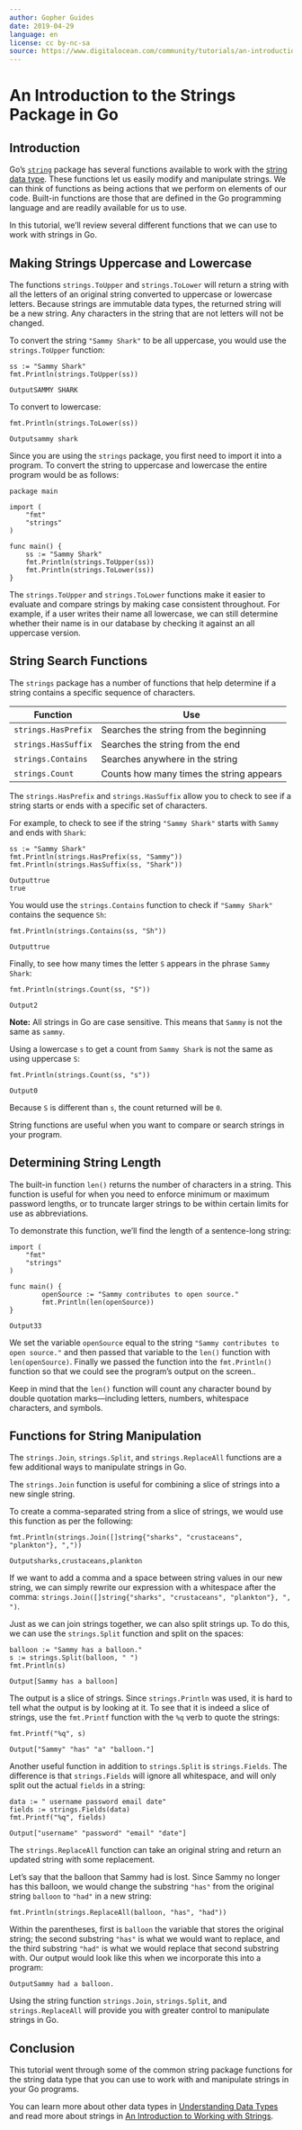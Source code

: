 ```yaml
---
author: Gopher Guides
date: 2019-04-29
language: en
license: cc by-nc-sa
source: https://www.digitalocean.com/community/tutorials/an-introduction-to-the-strings-package-in-go
---
```


# An Introduction to the Strings Package in Go

## Introduction

Go’s [`string`](https://golang.org/pkg/strings/) package has several functions available to work with the [string data type](an-introduction-to-working-with-strings-in-go). These functions let us easily modify and manipulate strings. We can think of functions as being actions that we perform on elements of our code. Built-in functions are those that are defined in the Go programming language and are readily available for us to use.

In this tutorial, we’ll review several different functions that we can use to work with strings in Go.

## Making Strings Uppercase and Lowercase

The functions `strings.ToUpper` and `strings.ToLower` will return a string with all the letters of an original string converted to uppercase or lowercase letters. Because strings are immutable data types, the returned string will be a new string. Any characters in the string that are not letters will not be changed.

To convert the string `"Sammy Shark"` to be all uppercase, you would use the `strings.ToUpper` function:

    ss := "Sammy Shark"
    fmt.Println(strings.ToUpper(ss))

    OutputSAMMY SHARK

To convert to lowercase:

    fmt.Println(strings.ToLower(ss))

    Outputsammy shark

Since you are using the `strings` package, you first need to import it into a program. To convert the string to uppercase and lowercase the entire program would be as follows:

    package main
    
    import (
        "fmt"
        "strings"
    )
    
    func main() {
        ss := "Sammy Shark"
        fmt.Println(strings.ToUpper(ss))
        fmt.Println(strings.ToLower(ss))
    }

The `strings.ToUpper` and `strings.ToLower` functions make it easier to evaluate and compare strings by making case consistent throughout. For example, if a user writes their name all lowercase, we can still determine whether their name is in our database by checking it against an all uppercase version.

## String Search Functions

The `strings` package has a number of functions that help determine if a string contains a specific sequence of characters.

| Function | Use |
| --- | --- |
| `strings.HasPrefix` | Searches the string from the beginning |
| `strings.HasSuffix` | Searches the string from the end |
| `strings.Contains` | Searches anywhere in the string |
| `strings.Count` | Counts how many times the string appears |

The `strings.HasPrefix` and `strings.HasSuffix` allow you to check to see if a string starts or ends with a specific set of characters.

For example, to check to see if the string `"Sammy Shark"` starts with `Sammy` and ends with `Shark`:

    ss := "Sammy Shark"
    fmt.Println(strings.HasPrefix(ss, "Sammy"))
    fmt.Println(strings.HasSuffix(ss, "Shark"))

    Outputtrue
    true

You would use the `strings.Contains` function to check if `"Sammy Shark"` contains the sequence `Sh`:

    fmt.Println(strings.Contains(ss, "Sh"))

    Outputtrue

Finally, to see how many times the letter `S` appears in the phrase `Sammy Shark`:

    fmt.Println(strings.Count(ss, "S"))

    Output2

**Note:** All strings in Go are case sensitive. This means that `Sammy` is not the same as `sammy`.

Using a lowercase `s` to get a count from `Sammy Shark` is not the same as using uppercase `S`:

    fmt.Println(strings.Count(ss, "s"))

    Output0

Because `S` is different than `s`, the count returned will be `0`.

String functions are useful when you want to compare or search strings in your program.

## Determining String Length

The built-in function `len()` returns the number of characters in a string. This function is useful for when you need to enforce minimum or maximum password lengths, or to truncate larger strings to be within certain limits for use as abbreviations.

To demonstrate this function, we’ll find the length of a sentence-long string:

    import (
        "fmt"
        "strings"
    )
    
    func main() {
            openSource := "Sammy contributes to open source."
            fmt.Println(len(openSource))
    }

    Output33

We set the variable `openSource` equal to the string `"Sammy contributes to open source."` and then passed that variable to the `len()` function with `len(openSource)`. Finally we passed the function into the `fmt.Println()` function so that we could see the program’s output on the screen..

Keep in mind that the `len()` function will count any character bound by double quotation marks—including letters, numbers, whitespace characters, and symbols.

## Functions for String Manipulation

The `strings.Join`, `strings.Split`, and `strings.ReplaceAll` functions are a few additional ways to manipulate strings in Go.

The `strings.Join` function is useful for combining a slice of strings into a new single string.

To create a comma-separated string from a slice of strings, we would use this function as per the following:

    fmt.Println(strings.Join([]string{"sharks", "crustaceans", "plankton"}, ","))

    Outputsharks,crustaceans,plankton

If we want to add a comma and a space between string values in our new string, we can simply rewrite our expression with a whitespace after the comma: `strings.Join([]string{"sharks", "crustaceans", "plankton"}, ", ")`.

Just as we can join strings together, we can also split strings up. To do this, we can use the `strings.Split` function and split on the spaces:

    balloon := "Sammy has a balloon."
    s := strings.Split(balloon, " ")
    fmt.Println(s)

    Output[Sammy has a balloon]

The output is a slice of strings. Since `strings.Println` was used, it is hard to tell what the output is by looking at it. To see that it is indeed a slice of strings, use the `fmt.Printf` function with the `%q` verb to quote the strings:

    fmt.Printf("%q", s)

    Output["Sammy" "has" "a" "balloon."]

Another useful function in addition to `strings.Split` is `strings.Fields`. The difference is that `strings.Fields` will ignore all whitespace, and will only split out the actual `fields` in a string:

    data := " username password email date"
    fields := strings.Fields(data)
    fmt.Printf("%q", fields)

    Output["username" "password" "email" "date"]

The `strings.ReplaceAll` function can take an original string and return an updated string with some replacement.

Let’s say that the balloon that Sammy had is lost. Since Sammy no longer has this balloon, we would change the substring `"has"` from the original string `balloon` to `"had"` in a new string:

    fmt.Println(strings.ReplaceAll(balloon, "has", "had"))

Within the parentheses, first is `balloon` the variable that stores the original string; the second substring `"has"` is what we would want to replace, and the third substring `"had"` is what we would replace that second substring with. Our output would look like this when we incorporate this into a program:

    OutputSammy had a balloon.

Using the string function `strings.Join`, `strings.Split`, and `strings.ReplaceAll` will provide you with greater control to manipulate strings in Go.

## Conclusion

This tutorial went through some of the common string package functions for the string data type that you can use to work with and manipulate strings in your Go programs.

You can learn more about other data types in [Understanding Data Types](understanding-data-types-in-go) and read more about strings in [An Introduction to Working with Strings](an-introduction-to-working-with-strings-in-go).
